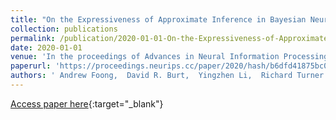 ```yaml
---
title: "On the Expressiveness of Approximate Inference in Bayesian Neural Networks"
collection: publications
permalink: /publication/2020-01-01-On-the-Expressiveness-of-Approximate-Inference-in-Bayesian-Neural-Networks
date: 2020-01-01
venue: 'In the proceedings of Advances in Neural Information Processing Systems 33: Annual Conference on Neural Information Processing Systems 2020, NeurIPS 2020, December 6-12, 2020, virtual'
paperurl: 'https://proceedings.neurips.cc/paper/2020/hash/b6dfd41875bc090bd31d0b1740eb5b1b-Abstract.html'
authors: ' Andrew Foong,  David R. Burt,  Yingzhen Li,  Richard Turner'
---
```

[Access paper here](https://proceedings.neurips.cc/paper/2020/hash/b6dfd41875bc090bd31d0b1740eb5b1b-Abstract.html){:target="_blank"}
